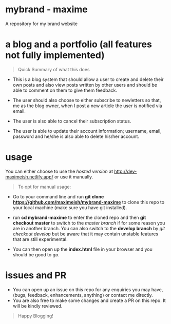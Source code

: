 # mybrand - maxime

A repository for my brand website

# a blog and a portfolio (all features not fully implemented)

> Quick Summary of what this does

- This is a blog system that should allow a user to create and delete their own posts and also view posts written by other users and should be able to comment on them to give them feedback.

- The user should also choose to either subscribe to newletters so that, me as the blog owner, when I post a new article the user is notified via email.

- The user is also able to cancel their subscription status.

- The user is able to update their account information; username, email, password and he/she is also able to delete his/her account.

# usage

You can either choose to use the *hosted version* at http://dev-maximeish.netlify.app/ or use it manually.

> To opt for manual usage:

- Go to your command line and run **git clone https://github.com/maximeish/mybrand-maxime** to clone this repo to your local machine (make sure you have git installed).

- run **cd mybrand-maxime** to enter the cloned repo and then **git checkout master** to switch to the *master branch* if for some reason you are in another branch. You can also switch to the **develop branch** by *git checkout develop* but be aware that it may contain unstable features that are still experimental.

- You can then open up the **index.html** file in your browser and you should be good to go.

# issues and PR

- You can open up an issue on this repo for any enquiries you may have, (bugs, feedback, enhancements, anything) or contact me directly.
- You are also free to make some changes and create a PR on this repo. It will be kindly reviewed.

> Happy Blogging!
